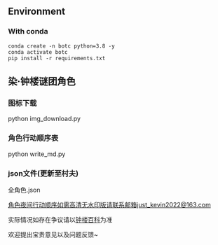 ## Environment
### With conda
```shell script
conda create -n botc python=3.8 -y
conda activate botc
pip install -r requirements.txt
```

## 染·钟楼谜团角色
### 图标下载
python img_download.py
### 角色行动顺序表
python write_md.py
### json文件(更新至村夫)
全角色.json


角色夜间行动顺序如需高清无水印版请联系邮箱just_kevin2022@163.com

实际情况如存在争议请以[钟楼百科](https://clocktower-wiki.gstonegames.com/)为准

欢迎提出宝贵意见以及问题反馈~
